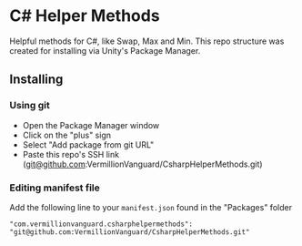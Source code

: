 # C# Helper Methods

Helpful methods for C#, like Swap, Max and Min. This repo structure was created for installing via Unity's Package Manager.

## Installing

### Using git

- Open the Package Manager window
- Click on the "plus" sign
- Select "Add package from git URL"
- Paste this repo's SSH link (<git@github.com>:VermillionVanguard/CsharpHelperMethods.git)

### Editing manifest file

Add the following line to your `manifest.json` found in the "Packages" folder

`"com.vermillionvanguard.csharphelpermethods": "git@github.com:VermillionVanguard/CsharpHelperMethods.git"`
